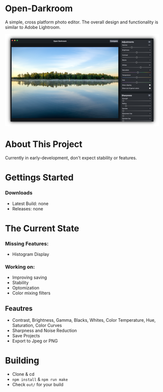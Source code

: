 # Open-Darkroom
A simple, cross platform photo editor. The overall design and functionality is similar to Adobe Lightroom.

![screenshot](/readme/screenshot.png)

# About This Project
Currently in early-development, don't expect stability or features.

# Gettings Started
### Downloads
* Latest Build:  none
* Releases: none

# The Current State
### Missing Features:
* Histogram Display

### Working on:
* Improving saving
* Stability
* Optomization
* Color mixing filters

## Feautres
* Contrast, Brightness, Gamma, Blacks, Whites, Color Temperature, Hue, Saturation, Color Curves
* Sharpness and Noise Reduction
* Save Projects
* Export to Jpeg or PNG

# Building
* Clone & cd
* `npm install` & `npm run make`
* Check `out/` for your build
